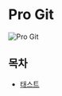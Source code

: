 # Pro Git



![Pro Git](https://git-scm.com/images/progit2.png)



## 목차

- [태스트](./git-basic-branching-and-merging.md)

